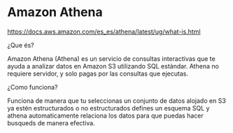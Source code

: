 # Amazon Athena

https://docs.aws.amazon.com/es_es/athena/latest/ug/what-is.html

¿Que és?

Amazon Athena (Athena) es un servicio de consultas interactivas que te ayuda a analizar datos en Amazon S3 utilizando SQL estándar. Athena no requiere servidor, y solo pagas por las consultas que ejecutas. 

¿Como funciona?

Funciona de manera que tu seleccionas un conjunto de datos alojado en S3 ya estén estructurados o no estructurados defines un esquema SQL y athena automaticamente relaciona los datos para que puedas hacer busqueds de manera efectiva.